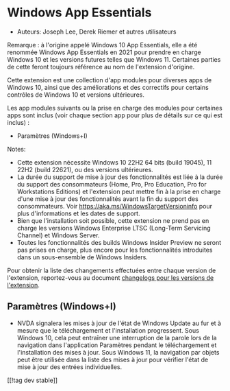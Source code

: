 # Windows App Essentials #

* Auteurs: Joseph Lee, Derek Riemer et autres utilisateurs

Remarque : à l'origine appelé Windows 10 App Essentials, elle a été renommée
Windows App Essentials en 2021 pour prendre en charge Windows 10 et les
versions futures telles que Windows 11. Certaines parties de cette feront
toujours référence au nom de l'extension d'origine.

Cette extension est une collection d'app modules pour diverses apps de
Windows 10, ainsi que des améliorations et des correctifs pour certains
contrôles de Windows 10 et versions ultérieures.

Les app modules suivants ou la prise en charge des modules pour certaines
apps sont inclus (voir chaque section app pour plus de détails sur ce qui
est inclus) :

* Paramètres (Windows+I)

Notes:

* Cette extension nécessite Windows 10 22H2 64 bits (build 19045), 11 22H2
  (build 22621), ou des versions ultérieures.
* La durée du support de mise à jour des fonctionnalités est liée à la durée
  du support des consommateurs (Home, Pro, Pro Education, Pro for
  Workstations Editions) et l'extension peut mettre fin à la prise en charge
  d'une mise à jour des fonctionnalités avant la fin du support des
  consommateurs. Voir <https://aka.ms/WindowsTargetVersioninfo> pour plus
  d'informations et les dates de support.
* Bien que l'installation soit possible, cette extension ne prend pas en
  charge les versions Windows Enterprise LTSC (Long-Term Servicing Channel)
  et Windows Server.
* Toutes les fonctionnalités des builds Windows Insider Preview ne seront
  pas prises en charge, plus encore pour les fonctionnalités introduites
  dans un sous-ensemble de Windows Insiders.

Pour obtenir la liste des changements effectuées entre chaque version de
l'extension, reportez-vous au document [changelogs pour les versions de
l'extension][1].

## Paramètres (Windows+I)

* NVDA signalera les mises à jour de l'état de Windows Update au fur et à
  mesure que le téléchargement et l'installation progressent. Sous Windows
  10, cela peut entraîner une interruption de la parole lors de la
  navigation dans l'application Paramètres pendant le téléchargement et
  l'installation des mises à jour. Sous Windows 11, la navigation par objets
  peut être utilisée dans la liste des mises à jour pour vérifier l'état de
  mise à jour des entrées individuelles.

[[!tag dev stable]]

[1]: https://github.com/josephsl/wintenapps/wiki/w10changelog
